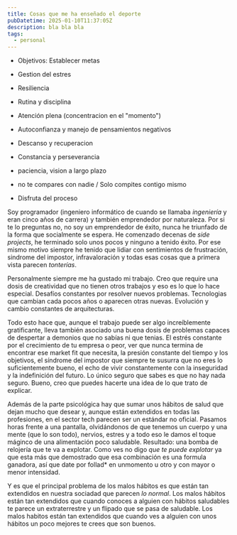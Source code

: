 ```yaml
---
title: Cosas que me ha enseñado el deporte
pubDatetime: 2025-01-10T11:37:05Z
description: bla bla bla
tags:
  - personal
---
```


- Objetivos: Establecer metas
- Gestion del estres
- Resiliencia
- Rutina y disciplina
- Atención plena (concentracion en el "momento")
- Autoconfianza y manejo de pensamientos negativos
- Descanso y recuperacion

- Constancia y perseverancia
- paciencia, vision a largo plazo
- no te compares con nadie / Solo compites contigo mismo
- Disfruta del proceso

Soy programador (ingeniero informático de cuando se llamaba _ingeniería_ y eran cinco años de carrera) y también emprendedor por naturaleza. Por si te lo preguntas no, no soy un emprendedor de éxito, nunca he triunfado de la forma que socialmente se espera. He comenzado decenas de _side projects_, he terminado solo unos pocos y ninguno a tenido éxito. Por ese mismo motivo siempre he tenido que lidiar con sentimientos de frustración, sindrome del impostor, infravaloración y todas esas cosas que a primera vista parecen _tonterías_.

Personalmente siempre me ha gustado mi trabajo. Creo que require una dosis de creatividad que no tienen otros trabajos y eso es lo que lo hace especial. Desafíos constantes por resolver nuevos problemas. Tecnologias que cambian cada pocos años o aparecen otras nuevas. Evolución y cambio constantes de arquitecturas.

Todo esto hace que, aunque el trabajo puede ser algo increíblemente gratificante, lleva también asociado una buena dosis de problemas capaces de despertar a demonios que no sabías ni que tenias. El estrés constante por el crecimiento de tu empresa o peor, ver que nunca termina de encontrar ese market fit que necesita, la presión constante del tiempo y los objetivos, el síndrome del impostor que siempre te susurra que no eres lo suficientemente bueno, el echo de vivir constantemente con la inseguridad y la indefinición del futuro. Lo único seguro que sabes es que no hay nada seguro. Bueno, creo que puedes hacerte una idea de lo que trato de explicar.

Además de la parte psicológica hay que sumar unos hábitos de salud que dejan mucho que desear y, aunque están extendidos en todas las profesiones, en el sector tech parecen ser un estándar no oficial. Pasamos horas frente a una pantalla, olvidándonos de que tenemos un cuerpo y una mente (que lo son todo), nervios, estres y a todo eso le damos el toque máginco de una alimentación poco saludable. Resultado: una bomba de relojería que te va a explotar. Como ves no digo _que te puede explotar_ ya que esta más que demostrado que esa combinación es una formula ganadora, así que date por follad\* en unmomento u otro y con mayor o menor intensidad.

Y es que el principal problema de los malos hábitos es que están tan extendidos en nuestra sociadad que parecen _lo normal_. Los malos hábitos están tan extendidos que cuando conoces a alguien con hábitos saludables te parece un extraterrestre y un flipado que se pasa de saludable. Los malos habitos están tan extendidos que cuando ves a alguien con unos hábitos un poco mejores te crees que son buenos.

